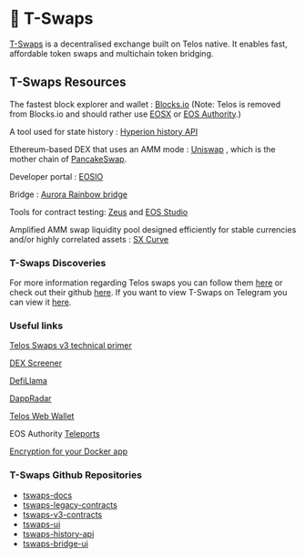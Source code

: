 # 🔄 T-Swaps

[T-Swaps](https://www.tswaps.com/) is a decentralised exchange built on Telos native. It enables fast, affordable token swaps and multichain token bridging.

## T-Swaps Resources

The fastest block explorer and wallet : [Blocks.io](https://bloks.io/account/telosd.io) (Note: Telos is removed from Blocks.io and should rather use [EOSX](https://www.eosx.io/) or [EOS Authority](https://eosauthority.com/account/amm.swaps?network=telos).)

A tool used for state history : [Hyperion history API](https://hyperion.docs.eosrio.io/v2/)

Ethereum-based DEX that uses an AMM mode : [Uniswap](https://app.uniswap.org/) , which is the mother chain of [PancakeSwap](https://pancakeswap.finance/).

Developer portal : [EOSIO](https://developers.eos.io/manuals/eosjs/latest/index)

Bridge : [Aurora Rainbow bridge](https://aurora.dev/blog/rainbow-bridge-2-0-design-details)

Tools for contract testing: [Zeus](https://docs.liquidapps.io/liquidapps-documentation/working-with-zeus-sdk/overview) and [EOS Studio](https://app.eosstudio.io/)

Amplified AMM swap liquidity pool designed efficiently for stable currencies and/or highly correlated assets : [SX Curve](https://github.com/stableex/sx.curve)

### T-Swaps Discoveries

For more information regarding Telos swaps you can follow them [here](https://tswaps.medium.com/) or check out their github [here](https://github.com/Telos-Swaps). If you want to view T-Swaps on Telegram you can view it [here](https://t.me/tswaps).

### Useful links

[Telos Swaps v3 technical primer](https://tswaps.medium.com/telos-swaps-v3-technical-primer-23fcc55e7bc7)

[DEX Screener](https://dexscreener.com/)

[DefiLlama](https://defillama.com/)

[DappRadar](https://dappradar.com/)

[Telos Web Wallet](https://wallet-dev.telos.net/)

EOS Authority [Teleports](https://eosauthority.com/account/tport.start?network=telostest\&scope=tport.start\&table=teleports\&limit=10\&index\_position=1\&key\_type=i64\&reverse=1)

[Encryption for your Docker app](https://pentacent.medium.com/lets-encrypt-for-your-docker-app-in-less-than-5-minutes-24e5b38ca40b)

### T-Swaps Github Repositories

* [tswaps-docs](https://github.com/Yknot-BCS/tswaps-docs)
* [tswaps-legacy-contracts](https://github.com/Yknot-BCS/tswaps-legacy-contracts)
* [tswaps-v3-contracts](https://github.com/Yknot-BCS/tswaps-v3-contracts)
* [tswaps-ui](https://github.com/Yknot-BCS/tswaps-ui)
* [tswaps-history-api](https://github.com/Yknot-BCS/tswaps-history-api)
* [tswaps-bridge-ui](https://github.com/Yknot-BCS/tswaps-bridge-ui)
